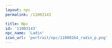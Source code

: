 ```yaml
---
layout: npc
permalink: /11003143

title: Npc
id: '11003143'
npc_name: 'Ladin'
icon_url: 'portrait/npc/11000264_radin_p.png'
---
```

